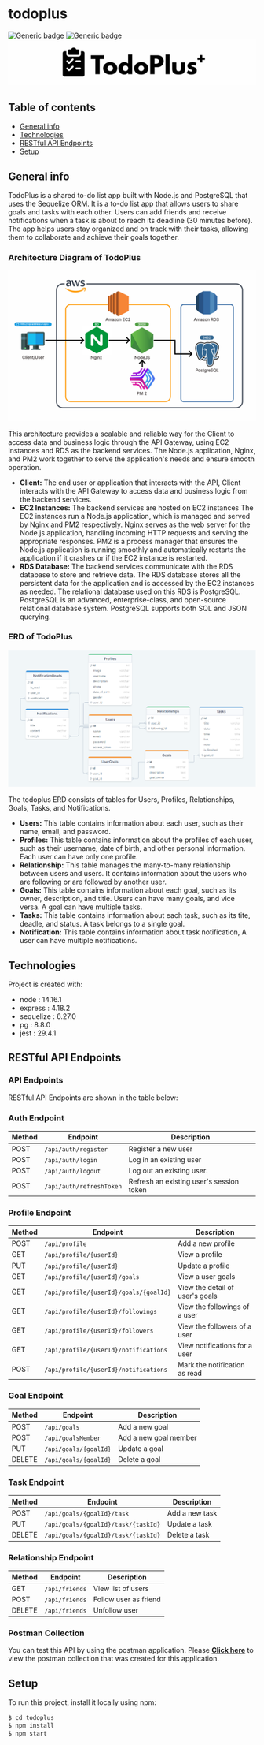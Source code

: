 # todoplus
[![Generic badge](https://img.shields.io/badge/npm-v14.16.1-blue.svg)](https://shields.io/) [![Generic badge](https://img.shields.io/badge/node-6.14.12-green.svg)](https://shields.io/)
![logo](/src/assets/image/todoplus-logo.png)

## Table of contents
* [General info](#general-info)
* [Technologies](#technologies)
* [RESTful API Endpoints](#restful-api-endpoints)
* [Setup](#setup)

## General info
TodoPlus is a shared to-do list app built with Node.js and PostgreSQL that uses the Sequelize ORM. It is a to-do list app that allows users to share goals and tasks with each other. Users can add friends and receive notifications when a task is about to reach its deadline (30 minutes before). The app helps users stay organized and on track with their tasks, allowing them to collaborate and achieve their goals together.
### Architecture Diagram of TodoPlus
![architecture-diagram](/src/assets/image/architecture-diagram.png)

This architecture provides a scalable and reliable way for the Client to access data and business logic through the API Gateway, using EC2 instances and RDS as the backend services. The Node.js application, Nginx, and PM2 work together to serve the application's needs and ensure smooth operation.

* **Client:** The end user or application that interacts with the API, Client interacts with the API Gateway to access data and business logic from the backend services. 
* **EC2 Instances:** The backend services are hosted on EC2 instances The EC2 instances run a Node.js application, which is managed and served by Nginx and PM2 respectively. Nginx serves as the web server for the Node.js application, handling incoming HTTP requests and serving the appropriate responses. PM2 is a process manager that ensures the Node.js application is running smoothly and automatically restarts the application if it crashes or if the EC2 instance is restarted.
* **RDS Database:** The backend services communicate with the RDS database to store and retrieve data. The RDS database stores all the persistent data for the application and is accessed by the EC2 instances as needed. The relational database used on this RDS is PostgreSQL. PostgreSQL is an advanced, enterprise-class, and open-source relational database system. PostgreSQL supports both SQL and JSON querying.


### ERD of TodoPlus 
![erd](/src/assets/image/erd.png)

The todoplus ERD consists of tables for Users, Profiles, Relationships, Goals, Tasks, and Notifications. 

* **Users:** This table contains information about each user, such as their name, email, and password.
* **Profiles:** This table contains information about the profiles of each user, such as their username, date of birth, and other personal information. Each user can have only one profile.
* **Relationship:** This table manages the many-to-many relationship between users and users. It contains information about the users who are following or are followed by another user.
* **Goals:** This table contains information about each goal, such as its owner, description, and title. Users can have many goals, and vice versa. A goal can have multiple tasks.
* **Tasks:** This table contains information about each task, such as its tite, deadle, and status. A task belongs to a single goal.
* **Notification:** This table contains information about task notification, A user can have multiple notifications.


## Technologies
Project is created with:
* node : 14.16.1
* express : 4.18.2
* sequelize : 6.27.0
* pg : 8.8.0
* jest : 29.4.1

## RESTful API Endpoints
### API Endpoints
RESTful API Endpoints are shown in the table below:
### Auth Endpoint
| Method | Endpoint | Description |
| --- | --- | --- | 
| POST | `/api/auth/register` | Register a new user | 
| POST | `/api/auth/login` | Log in an existing user |
| POST | `/api/auth/logout` | Log out an existing user. |
| POST | `/api/auth/refreshToken` | Refresh an existing user's session token |
### Profile Endpoint
| Method | Endpoint | Description |
| --- | --- | --- | 
| POST | `/api/profile`| Add a new profile |
| GET | `/api/profile/{userId}`| View a profile |
| PUT | `/api/profile/{userId}`| Update a profile |
| GET | `/api/profile/{userId}/goals`| View a user goals |
| GET | `/api/profile/{userId}/goals/{goalId}`| View the detail of user's goals |
| GET | `/api/profile/{userId}/followings`| View the followings of a user |
| GET | `/api/profile/{userId}/followers`| View the followers of a user |
| GET | `/api/profile/{userId}/notifications`| View notifications for a user |
| POST | `/api/profile/{userId}/notifications`| Mark the notification as read |
### Goal Endpoint
| Method | Endpoint | Description |
| --- | --- | --- | 
| POST | `/api/goals`| Add a new goal |
| POST | `/api/goalsMember`| Add a new goal member |
| PUT | `/api/goals/{goalId}`| Update a goal |
| DELETE | `/api/goals/{goalId}`| Delete a goal |
### Task Endpoint
| Method | Endpoint | Description |
| --- | --- | --- | 
| POST | `/api/goals/{goalId}/task`| Add a new task |
| PUT | `/api/goals/{goalId}/task/{taskId}`| Update a task |
| DELETE | `/api/goals/{goalId}/task/{taskId}`| Delete a task |
### Relationship Endpoint
| Method | Endpoint | Description |
| --- | --- | --- | 
| GET | `/api/friends`| View list of users |
| POST | `/api/friends`| Follow user as friend |
| DELETE | `/api/friends`| Unfollow user |


### Postman Collection
You can test this API by using the postman application. Please [**Click here**](https://github.com/androsyahreza/todoplus/tree/main/src/assets/postman-collection) to view the postman collection that was created for this application.

## Setup
To run this project, install it locally using npm:
```
$ cd todoplus
$ npm install
$ npm start
```
